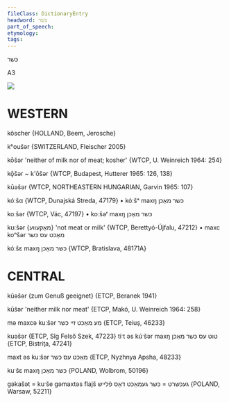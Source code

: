 ```yaml
---
fileClass: DictionaryEntry
headword: כּשר
part_of_speech: 
etymology: 
tags: 
---
```

כּשר

A3

![](https://ia802902.us.archive.org/9/items/Yiddish-Dialect-Maps/Guggenheim-Gruenberg_karte_18.jpg)

WESTERN
========

kôscher {HOLLAND, Beem, Jerosche}

kʰoušər {SWITZERLAND, Fleischer 2005}

kōšər 'neither of milk nor of meat; kosher' {WTCP, U. Weinreich 1964: 254}

kǭšər ~ k'ōšər {WTCP, Budapest, Hutterer 1965: 126, 138}

kūəšər {WTCP, NORTHEASTERN HUNGARIAN, Garvin 1965: 107}

kóːšα {WTCP, Dunajská Streda, 47179}
	•	kóːšᵃ maxŋ כּשר מאַכן

koːšər {WTCP, Vác, 47197}
	•	koːšəʳ maxŋ כּשר מאַכן

kʊːšər {מאַקעווע} 'not meat or milk' {WTCP, Berettyó-Újfalu, 47212}
	•	maxc koⁿšər מאַכט עס כּשר

kóːšɛ maxŋ כּשר מאַכן {WTCP, Bratislava, 48171A} 

CENTRAL
========

kūəšər {zum Genuß geeignet} {ETCP, Beranek 1941}

kūšər 'neither milk nor meat' {ETCP, Makó, U. Weinreich 1964: 258}

mə maxcə kuːšər מע מאַכט זיי כּשר {ETCP, Teiuș, 46233}

kuəšər {ETCP, Sîg Felső Szek, 47223}
tiˑt əs kúˑšər maxŋ טוט עס כּשר מאַכן {ETCP, Bistriţa, 47241}

maxt əs kuːšər מאַכט עס כּשר {ETCP, Nyzhnya Apsha, 48233}

kuˑšɛ maxŋ כּשר מאַכן {POLAND, Wolbrom, 50196}

gəkašət = kuˑše gəmaxtəs flajš געכּשרט = כּשר געמאַכט דאָס פֿלייש {POLAND, Warsaw, 52211}
